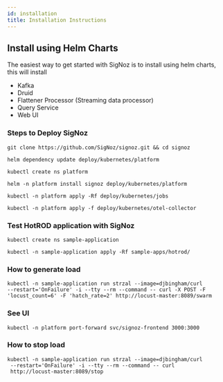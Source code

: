 ```yaml
---
id: installation
title: Installation Instructions
---
```


## Install using Helm Charts

The easiest way to get started with SigNoz is to install using helm charts, this will install

- Kafka
- Druid
- Flattener Processor (Streaming data processor)
- Query Service
- Web UI

### Steps to Deploy SigNoz

```console
git clone https://github.com/SigNoz/signoz.git && cd signoz

helm dependency update deploy/kubernetes/platform

kubectl create ns platform

helm -n platform install signoz deploy/kubernetes/platform

kubectl -n platform apply -Rf deploy/kubernetes/jobs

kubectl -n platform apply -f deploy/kubernetes/otel-collector
```

### Test HotROD application with SigNoz

```console
kubectl create ns sample-application

kubectl -n sample-application apply -Rf sample-apps/hotrod/
```

### How to generate load

```console
kubectl -n sample-application run strzal --image=djbingham/curl
--restart='OnFailure' -i --tty --rm --command -- curl -X POST -F
'locust_count=6' -F 'hatch_rate=2' http://locust-master:8089/swarm
```

### See UI

`kubectl -n platform port-forward svc/signoz-frontend 3000:3000`

### How to stop load

```console
kubectl -n sample-application run strzal --image=djbingham/curl
 --restart='OnFailure' -i --tty --rm --command -- curl
 http://locust-master:8089/stop
```

<!-- Supported Markdown languages - Highlight.js https://github.com/highlightjs/highlight.js/blob/master/SUPPORTED_LANGUAGES.md -->
